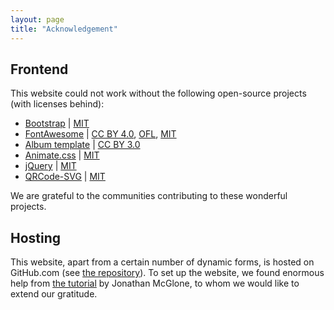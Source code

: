 ```yaml
---
layout: page
title: "Acknowledgement"
---
```


## Frontend

This website could not work without the following open-source projects (with licenses behind):
- [Bootstrap](https://getbootstrap.com) | [MIT](https://opensource.org/licenses/MIT)
- [FontAwesome](https://fontawesome.com) | [CC BY 4.0](https://creativecommons.org/licenses/by/4.0/), [OFL](https://scripts.sil.org/cms/scripts/page.php?site_id=nrsi&id=OFL), [MIT](https://opensource.org/licenses/MIT)
- [Album template](https://getbootstrap.com/docs/4.3/examples/album/) | [CC BY 3.0](https://creativecommons.org/licenses/by/3.0/)
- [Animate.css](https://daneden.github.io/animate.css/) | [MIT](https://opensource.org/licenses/MIT)
- [jQuery](https://jquery.org) | [MIT](https://opensource.org/licenses/MIT)
- [QRCode-SVG](https://github.com/papnkukn/qrcode-svg) | [MIT](https://opensource.org/licenses/MIT)

We are grateful to the communities contributing to these wonderful projects.

## Hosting

This website, apart from a certain number of dynamic forms, is hosted on GitHub.com (see [the repository](https://github.com/estds/estds2020)). To set up the website, we found enormous help from [the tutorial](http://jmcglone.com/guides/github-pages/) by Jonathan McGlone, to whom we would like to extend our gratitude.

